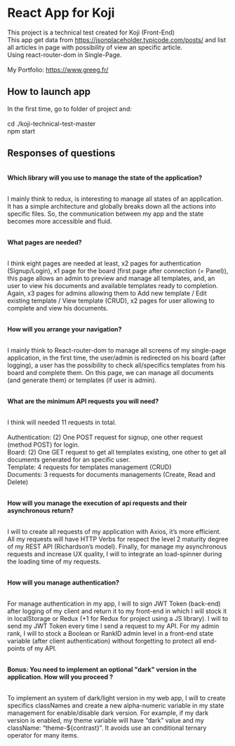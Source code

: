 # React App for Koji

This project is a technical test created for Koji (Front-End)<br />
This app get data from https://jsonplaceholder.typicode.com/posts/ and list all articles in page with possibility of view an specific article.<br />
Using react-router-dom in Single-Page.
<br /><br />My Portfolio: https://www.greeg.fr/
## How to launch app

In the first time, go to folder of project and:
<br /><br />
cd ./koji-technical-test-master<br />
npm start

## Responses of questions

<br /><b>Which library will you use to manage the state of the application?</b><br /><br />

I mainly think to redux, is interesting to manage all states of an application. It has a simple architecture and globally breaks down all the actions into specific files. So, the communication between my app and the state becomes more accessible and fluid.

<br /><b>What pages are needed?</b><br /><br />

I think eight pages are needed at least, x2 pages for authentication (Signup/Login), x1 page for the board (first page after connection (= Panel)), this page allows an admin to preview and manage all templates, and, an user to view his documents and available templates ready to completion. Again, x3 pages for admins allowing them to Add new template / Edit existing template / View template (CRUD), x2 pages for user allowing to complete and view his documents.

<br /><b>How will you arrange your navigation?</b><br /><br />

I mainly think to React-router-dom to manage all screens of my single-page application, in the first time, the user/admin is redirected on his board (after logging), a user has the possibility to check all/specifics templates from his board and complete them. On this page, we can manage all documents (and generate them) or templates (if user is admin).

<br /><b>What are the minimum API requests you will need?</b><br /><br />

I think will needed 11 requests in total.
<br /><br />
Authentication: (2) One POST request for signup, one other request (method POST) for login.<br />
Board: (2) One GET request to get all templates existing, one other to get all documents generated for an specific user.<br />
Template: 4 requests for templates management (CRUD)<br />
Documents: 3 requests for documents managements (Create, Read and Delete)

<br /><b>How will you manage the execution of api requests and their asynchronous return?</b><br /><br />

I will to create all requests of my application with Axios, it’s more efficient. All my requests will have HTTP Verbs for respect the level 2 maturity degree of my REST API (Richardson’s model). Finally, for manage my asynchronous requests and increase UX quality, I will to integrate an load-spinner during the loading time of my requests.

<br /><b>How will you manage authentication?</b><br /><br />

For manage authentication in my app, I will to sign JWT Token (back-end) after logging of my client and return it to my front-end in which I will stock it in localStorage or Redux (+1 for Redux for project using a JS library). I will to send my JWT Token every time I send a request to my API. For my admin rank, I will to stock a Boolean or RankID admin level in a front-end state variable (after client authentication) without forgetting to protect all end-points of my API.

<br /><b>Bonus: You need to implement an optional "dark" version in the application. How will you proceed ?</b><br /><br />

To implement an system of dark/light version in my web app, I will to create specifics classNames and create a new alpha-numeric variable in my state management for enable/disable dark version.
For example, if my dark version is enabled, my theme variable will have “dark” value and my className: “theme-${contrast}”. It avoids use an conditional ternary operator for many items.
